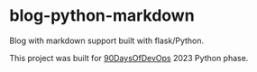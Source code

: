 # blog-python-markdown

Blog with markdown support built with flask/Python.

This project was built for [90DaysOfDevOps](https://github.com/MichaelCade/90DaysOfDevOps) 2023 Python phase.
